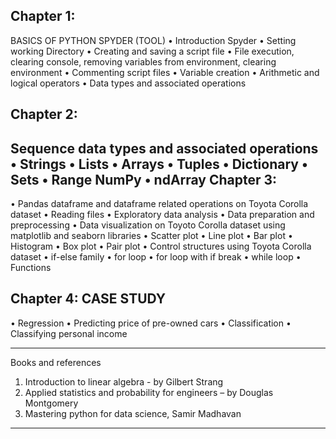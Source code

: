 Chapter 1: 
----------
BASICS OF PYTHON SPYDER (TOOL)
•	Introduction Spyder
•	Setting working Directory
•	Creating and saving a script file
•	File execution, clearing console, removing variables from environment, clearing environment
•	Commenting script files
•	Variable creation
•	Arithmetic and logical operators
•	Data types and associated operations

Chapter 2:
----------
Sequence data types and associated operations
•        Strings
•        Lists
•        Arrays
•        Tuples
•        Dictionary
•        Sets
•        Range
NumPy
•        ndArray
Chapter 3:
----------
•	Pandas dataframe and dataframe related operations on Toyota Corolla dataset
•	Reading files
•	Exploratory data analysis
•	Data preparation and preprocessing
•	Data visualization on Toyoto Corolla dataset using matplotlib and seaborn libraries
•	Scatter plot
•	Line plot
•	Bar plot
•	Histogram
•	Box plot
•	Pair plot
•	Control structures using Toyota Corolla dataset
•	if-else family
•	for loop
•	for loop with if break
•	while loop
•	Functions

Chapter 4: CASE STUDY
--------------------
•	Regression
•	Predicting price of pre-owned cars
•	Classification
•	Classifying personal income

****************************************************************************************
Books and references
1. Introduction to linear algebra - by Gilbert Strang 
2. Applied statistics and probability for engineers – by Douglas Montgomery 
3. Mastering python for data science, Samir Madhavan
***************************************************************************************
